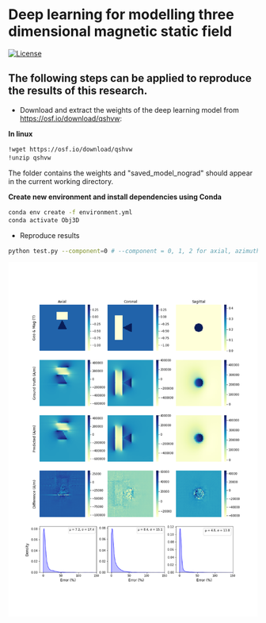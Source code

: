 # Deep learning for modelling three dimensional magnetic static field

[![License](https://img.shields.io/badge/License-Apache%202.0-blue.svg)](https://opensource.org/licenses/Apache-2.0)

## The following steps can be applied to reproduce the results of this research.

- Download and extract the weights of the deep learning model from https://osf.io/download/qshvw:

**In linux**
```bash
!wget https://osf.io/download/qshvw
!unzip qshvw
```

The folder contains the weights and "saved_model_nograd" should appear in the current working directory.

**Create new environment and install dependencies using Conda**

```bash
conda env create -f environment.yml
conda activate Obj3D
```

- Reproduce results
```bash
python test.py --component=0 # --component = 0, 1, 2 for axial, azimuthal and radial field components
```
<img src="images/Axial_component.png">

